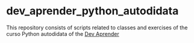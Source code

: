 # dev_aprender_python_autodidata
This repository consists of scripts related to classes and exercises of the curso Python autodidata of the [Dev Aprender](https://devaprender.com/)
